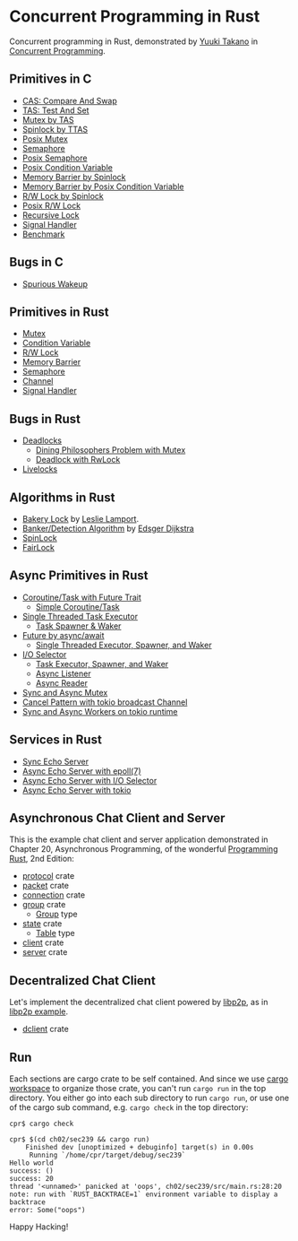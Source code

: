# Concurrent Programming in Rust

Concurrent programming in Rust, demonstrated by [Yuuki Takano] in
[Concurrent Programming].

## Primitives in C

- [CAS: Compare And Swap](ch03/sec321/compare_and_swap.s)
- [TAS: Test And Set](ch03/sec322/test_and_set.s)
- [Mutex by TAS](ch03/sec330/main.c)
- [Spinlock by TTAS](ch03/sec331/lib.c)
- [Posix Mutex](ch03/sec332/main.c)
- [Semaphore](ch03/sec340/lib.c)
- [Posix Semaphore](ch03/sec342/lib.c)
- [Posix Condition Variable](ch03/sec350/lib.c)
- [Memory Barrier by Spinlock](ch03/sec361/lib.c)
- [Memory Barrier by Posix Condition Variable](ch03/sec362/lib.c)
- [R/W Lock by Spinlock](ch03/sec371/lib.c)
- [Posix R/W Lock](ch03/sec372/lib.c)
- [Recursive Lock](ch04/sec440/lib.c)
- [Signal Handler](ch04/sec460/lib.c)
- [Benchmark](ch03/sec373/main.c)

## Bugs in C

- [Spurious Wakeup](ch04/sec450/lib.c)

## Primitives in Rust

- [Mutex](ch03/sec381/src/lib.rs)
- [Condition Variable](ch03/sec382/src/lib.rs)
- [R/W Lock](ch03/sec383/src/lib.rs)
- [Memory Barrier](ch03/sec384/src/lib.rs)
- [Semaphore](ch03/sec385/src/semaphore.rs)
- [Channel](ch03/sec385/src/channel.rs)
- [Signal Handler](ch04/sec461/src/lib.rs)

## Bugs in Rust

- [Deadlocks](ch04/sec410/src/main.rs)
  - [Dining Philosophers Problem with Mutex](ch04/sec410/src/mutex.rs)
  - [Deadlock with RwLock](ch04/sec410/src/rwlock.rs)
- [Livelocks](ch04/sec420/src/lib.rs)

## Algorithms in Rust

- [Bakery Lock](ch03/sec390/src/bakery.rs) by [Leslie Lamport](https://en.wikipedia.org/wiki/Lamport%27s_bakery_algorithm).
- [Banker/Detection Algorithm](ch04/sec430/src/banker.rs) by [Edsger Dijkstra](https://en.wikipedia.org/wiki/Banker%27s_algorithm)
- [SpinLock](ch04/sec470/src/lib.rs)
- [FairLock](ch07/sec11/src/lib.rs)

## Async Primitives in Rust

- [Coroutine/Task with Future Trait](ch05/src521/src/hello.rs)
  - [Simple Coroutine/Task](ch05/src521/src/lib.rs)
- [Single Threaded Task Executor](ch05/sec522/src/lib.rs)
  - [Task Spawner & Waker](ch05/sec522/src/task.rs)
- [Future by async/await](ch05/sec531/src/main.rs)
  - [Single Threaded Executor, Spawner, and Waker](ch05/sec531/src/lib.rs)
- [I/O Selector](ch05/sec532/src/lib.rs)
  - [Task Executor, Spawner, and Waker](ch05/sec532/src/task.rs)
  - [Async Listener](ch05/sec532/src/listen.rs)
  - [Async Reader](ch05/sec532/src/read.rs)
- [Sync and Async Mutex](ch05/sec541/src/lib.rs)
- [Cancel Pattern with tokio broadcast Channel](ch05/sec542/src/lib.rs)
- [Sync and Async Workers on tokio runtime](ch05/sec543/src/main.rs)

## Services in Rust

- [Sync Echo Server](ch05/sec510/src/lib.rs)
- [Async Echo Server with epoll(7)](ch05/sec511/src/lib.rs)
- [Async Echo Server with I/O Selector](ch05/sec532/src/echo.rs)
- [Async Echo Server with tokio](ch05/sec540/src/lib.rs)

## Asynchronous Chat Client and Server

This is the example chat client and server application demonstrated
in Chapter 20, Asynchronous Programming, of the wonderful [Programming Rust],
2nd Edition:

- [protocol](chat/protocol/src/lib.rs) crate
- [packet](chat/packet/src/lib.rs) crate
- [connection](chat/connection/src/lib.rs) crate
- [group](chat/group/Cargo.toml) crate
  - [Group](chat/group/src/lib.rs) type
- [state](chat/state/Cargo.toml) crate
  - [Table](chat/state/src/lib.rs) type
- [client](chat/client/src/lib.rs) crate
- [server](chat/server/src/lib.rs) crate

## Decentralized Chat Client

Let's implement the decentralized chat client powered by [libp2p],
as in [libp2p example].

- [dclient](dchat/dclient/src/lib.rs) crate

## Run

Each sections are cargo crate to be self contained.  And since
we use [cargo workspace] to organize those crate, you can't
run `cargo run` in the top directory.  You either go into
each sub directory to run `cargo run`, or use one of the
cargo sub command, e.g. `cargo check` in the top directory:

```
cpr$ cargo check
```

```
cpr$ $(cd ch02/sec239 && cargo run)
    Finished dev [unoptimized + debuginfo] target(s) in 0.00s
     Running `/home/cpr/target/debug/sec239`
Hello world
success: ()
success: 20
thread '<unnamed>' panicked at 'oops', ch02/sec239/src/main.rs:28:20
note: run with `RUST_BACKTRACE=1` environment variable to display a backtrace
error: Some("oops")
```

Happy Hacking!

[yuuki takano]: https://scholar.google.co.jp/citations?user=RiH0Kt0AAAAJ&hl
[concurrent programming]: https://www.oreilly.co.jp/books/9784873119595/
[cargo workspace]: https://doc.rust-lang.org/book/ch14-03-cargo-workspaces.html
[programming rust]: https://github.com/ProgrammingRust
[libp2p]: https://lib.rs/crates/libp2p
[libp2p example]: https://github.com/libp2p/rust-libp2p/blob/master/examples/chat.rs
